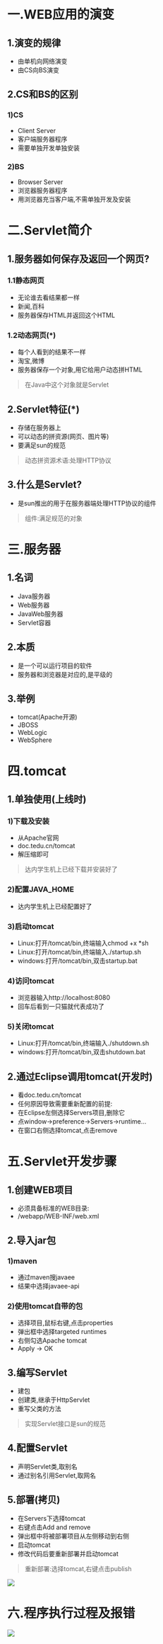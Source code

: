 # 一.WEB应用的演变
## 1.演变的规律
- 由单机向网络演变
- 由CS向BS演变

## 2.CS和BS的区别
### 1)CS
- Client Server
- 客户端服务器程序
- 需要单独开发单独安装

### 2)BS
- Browser Server
- 浏览器服务器程序
- 用浏览器充当客户端,不需单独开发及安装

# 二.Servlet简介
## 1.服务器如何保存及返回一个网页?
### 1.1静态网页
- 无论谁去看结果都一样
- 新闻,百科
- 服务器保存HTML并返回这个HTML

### 1.2动态网页(*)
- 每个人看到的结果不一样
- 淘宝,微博
- 服务器保存一个对象,用它给用户动态拼HTML
> 在Java中这个对象就是Servlet

## 2.Servlet特征(*)
- 存储在服务器上
- 可以动态的拼资源(网页、图片等)
- 要满足sun的规范
> 动态拼资源术语:处理HTTP协议

## 3.什么是Servlet?
- 是sun推出的用于在服务器端处理HTTP协议的组件
> 组件:满足规范的对象

# 三.服务器
## 1.名词
- Java服务器
- Web服务器
- JavaWeb服务器
- Servlet容器

## 2.本质
- 是一个可以运行项目的软件
- 服务器和浏览器是对应的,是平级的

## 3.举例
- tomcat(Apache开源)
- JBOSS
- WebLogic
- WebSphere

# 四.tomcat
## 1.单独使用(上线时)
### 1)下载及安装
- 从Apache官网
- doc.tedu.cn/tomcat
- 解压缩即可
> 达内学生机上已经下载并安装好了

### 2)配置JAVA_HOME
- 达内学生机上已经配置好了

### 3)启动tomcat
- Linux:打开/tomcat/bin,终端输入chmod +x *sh
- Linux:打开/tomcat/bin,终端输入./startup.sh
- windows:打开/tomcat/bin,双击startup.bat

### 4)访问tomcat
- 浏览器输入http://localhost:8080
- 回车后看到一只猫就代表成功了

### 5)关闭tomcat
- Linux:打开/tomcat/bin,终端输入./shutdown.sh
- windows:打开/tomcat/bin,双击shutdown.bat

## 2.通过Eclipse调用tomcat(开发时)
- 看doc.tedu.cn/tomcat
- 任何原因导致需要重新配置的前提:
- 在Eclipse左侧选择Servers项目,删除它
- 点window->preference->Servers->runtime...
- 在窗口右侧选择tomcat,点击remove

# 五.Servlet开发步骤
## 1.创建WEB项目
- 必须具备标准的WEB目录:
- /webapp/WEB-INF/web.xml

## 2.导入jar包
### 1)maven
- 通过maven搜javaee
- 结果中选择javaee-api

### 2)使用tomcat自带的包
- 选择项目,鼠标右键,点击properties
- 弹出框中选择targeted runtimes
- 右侧勾选Apache tomcat
- Apply -> OK

## 3.编写Servlet
- 建包
- 创建类,继承于HttpServlet
- 重写父类的方法
> 实现Servlet接口是sun的规范

## 4.配置Servlet
- 声明Servlet类,取别名
- 通过别名引用Servlet,取网名

## 5.部署(拷贝)
- 在Servers下选择tomcat
- 右键点击Add and remove
- 弹出框中将被部署项目从左侧移动到右侧
- 启动tomcat
- 修改代码后要重新部署并启动tomcat
> 重新部署:选择tomcat,右键点击publish

![](1.png)

# 六.程序执行过程及报错
![](2.png)

